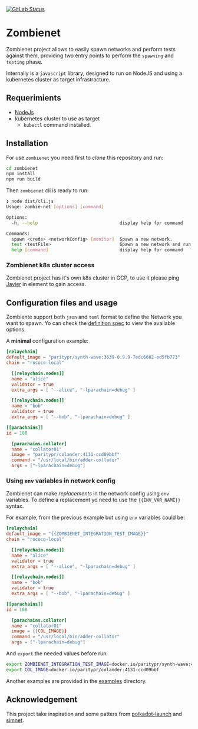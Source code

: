 [![GitLab Status](https://gitlab.parity.io/parity/zombienet/badges/main/pipeline.svg)](https://gitlab.parity.io/parity/zombienet/pipelines)

# Zombienet

Zombienet project allows to easily spawn networks and perform tests against them, providing two entry points to perform the `spawning` and `testing` phase.

Internally is a `javascript` library, designed to run on NodeJS and using a kubernetes cluster as target infrastracture.

## Requerimients

- [NodeJs](https://nodejs.org/)
- kubernetes cluster to use as target
  - `kubectl` command installed.

## Installation

For use `zombienet` you need first to *clone* this repository and run:

```bash
cd zombienet
npm install
npm run build
```

Then `zombienet` cli is ready to run:

```bash
❯ node dist/cli.js
Usage: zombie-net [options] [command]

Options:
  -h, --help                               display help for command

Commands:
  spawn <creds> <networkConfig> [monitor]  Spawn a new network.
  test <testFile>                          Spawn a new network and run the defined test.
  help [command]                           display help for command
```

### Zombienet k8s cluster access

Zombienet project has it's own k8s cluster in GCP, to use it please ping [Javier](@javier:matrix.parity.io) in element to gain access.

## Configuration files and usage

Zombiente support both `json` and `toml` format to define the Network you want to spawn. Yo can check the [definition spec](../docs/network-definition-spec.md) to view the available options.

A **minimal** configuration example:

```toml
[relaychain]
default_image = "paritypr/synth-wave:3639-0.9.9-7edc6602-ed5fb773"
chain = "rococo-local"

  [[relaychain.nodes]]
  name = "alice"
  validator = true
  extra_args = [ "--alice", "-lparachain=debug" ]

  [[relaychain.nodes]]
  name = "bob"
  validator = true
  extra_args = [ "--bob", "-lparachain=debug" ]

[[parachains]]
id = 100

  [parachains.collator]
  name = "collator01"
  image = "paritypr/colander:4131-ccd09bbf"
  command = "/usr/local/bin/adder-collator"
  args = ["-lparachain=debug"]
```

### Using `env` variables in network config

Zombienet can make *replacements* in the network config using `env` variables. To define a replacement yo need to use the `{{ENV_VAR_NAME}}` syntax.

For example, from the previous example but using `env` variables could be:

```toml
[relaychain]
default_image = "{{ZOMBIENET_INTEGRATION_TEST_IMAGE}}"
chain = "rococo-local"

  [[relaychain.nodes]]
  name = "alice"
  validator = true
  extra_args = [ "--alice", "-lparachain=debug" ]

  [[relaychain.nodes]]
  name = "bob"
  validator = true
  extra_args = [ "--bob", "-lparachain=debug" ]

[[parachains]]
id = 100

  [parachains.collator]
  name = "collator01"
  image = {{COL_IMAGE}}
  command = "/usr/local/bin/adder-collator"
  args = ["-lparachain=debug"]

```

And `export` the needed values before run:

```bash
export ZOMBIENET_INTEGRATION_TEST_IMAGE=docker.io/paritypr/synth-wave:4131-0.9.12-ccd09bbf-29a1ac18
export COL_IMAGE=docker.io/paritypr/colander:4131-ccd09bbf
```

Another examples are provided in the [examples](examples) directory.

## Acknowledgement

This project take inspiration and some patters from [polkadot-launch](https://github.com/paritytech/polkadot-launch) and [simnet](https://gitlab.parity.io/parity/simnet/-/tree/master).